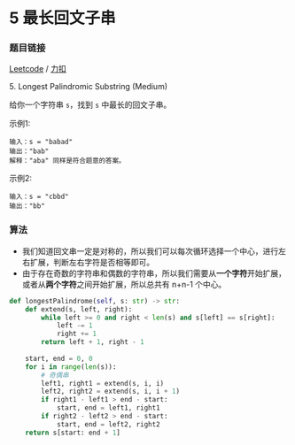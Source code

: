 # 5 最长回文子串

### 题目链接

[Leetcode](https://leetcode.com/problems/longest-palindromic-substring/) / [力扣](https://leetcode-cn.com/problems/longest-palindromic-substring/)

5\. Longest Palindromic Substring (Medium)

给你一个字符串 `s`，找到 `s` 中最长的回文子串。

示例1:

```
输入：s = "babad"
输出："bab"
解释："aba" 同样是符合题意的答案。
```

示例2:

```
输入：s = "cbbd"
输出："bb"
```

### 算法

* 我们知道回文串一定是对称的，所以我们可以每次循环选择一个中心，进行左右扩展，判断左右字符是否相等即可。
* 由于存在奇数的字符串和偶数的字符串，所以我们需要从**一个字符**开始扩展，或者从**两个字符**之间开始扩展，所以总共有 n+n-1 个中心。

```python
def longestPalindrome(self, s: str) -> str:
    def extend(s, left, right):
        while left >= 0 and right < len(s) and s[left] == s[right]:
            left -= 1
            right += 1
        return left + 1, right - 1
    
    start, end = 0, 0
    for i in range(len(s)):
        # 奇偶串
        left1, right1 = extend(s, i, i)
        left2, right2 = extend(s, i, i + 1)
        if right1 - left1 > end - start:
            start, end = left1, right1
        if right2 - left2 > end - start:
            start, end = left2, right2
    return s[start: end + 1]
```
